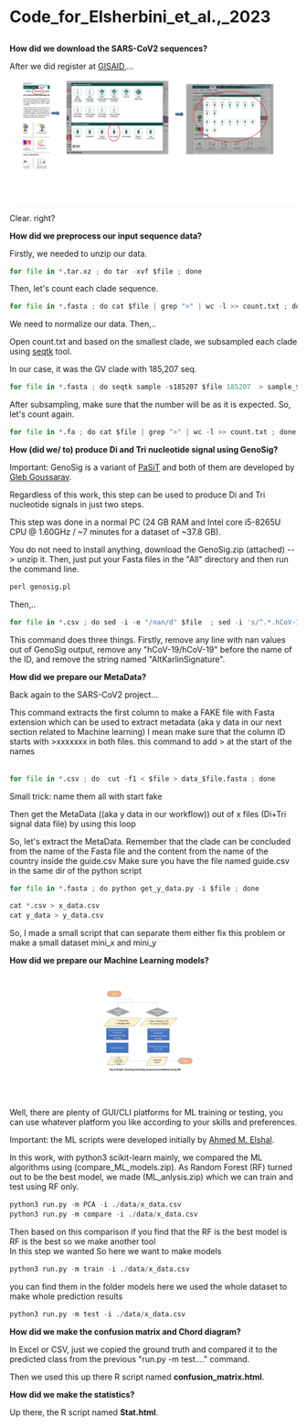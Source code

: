 # Code_for_Elsherbini_et_al.,_2023

## 

**How did we download the SARS-CoV2 sequences?**

After we did register at [GISAID](https://www.gisaid.org/),...
  
  ![alt text](https://github.com/AhmedElsherbini/Code_for_Elsherbini_et_al_2023/blob/main/gisaid.jpg)

Clear. right?

**How did we preprocess our input sequence data?**

Firstly, we needed to unzip our data.

```python
for file in *.tar.xz ; do tar -xvf $file ; done 
```
Then, let's count each clade sequence.

```python
for file in *.fasta ; do cat $file | grep ">" | wc -l >> count.txt ; done
```
We need to normalize our data. Then,..

Open count.txt and based on the smallest clade, we subsampled each clade using [seqtk](https://github.com/lh3/seqtk) tool.

In our case, it was the GV clade with 185,207 seq.
```python
for file in *.fasta ; do seqtk sample -s185207 $file 185207  > sample_$file.fa ; done
```

After subsampling, make sure that the number will be as it is expected. So, let's count again.

```python
for file in *.fa ; do cat $file | grep ">" | wc -l >> count.txt ; done
```


**How (did we/ to) produce Di and Tri nucleotide signal using GenoSig?**

Important: GenoSig is a variant of [PaSiT](https://academic.oup.com/bioinformatics/article/36/8/2337/5695704) and both of them are developed by [Gleb Goussarav](https://github.com/GlebGoussarov).

Regardless of this work, this step can be used to produce Di and Tri nucleotide signals in just two steps.

This step was done in a normal PC (24 GB RAM and Intel core i5-8265U CPU @ 1.60GHz / ~7 minutes for a dataset of ~37.8 GB).

You do not need to install anything, download the GenoSig.zip (attached) --> unzip it. Then, just put your Fasta files in the "All" directory and then run the command line.


```python
perl genosig.pl
```
Then,..

```python
for file in *.csv ; do sed -i -e "/nan/d" $file  ; sed -i 's/^.*.hCoV-19/hCoV-19/' $file   ; sed -i 's/.AltKarlinSignature//' $file   ; sed -i -e 's/^/>/' $file ; cut -f1 < $file > data_$file.fasta ; done
```

This command does three things. Firstly, remove any line with nan values out of GenoSig output, remove any "hCoV-19/hCoV-19" before the name of the ID, and remove the string named "AltKarlinSignature".


**How did we prepare our MetaData?**

Back again to the SARS-CoV2 project...

This command extracts the first column to make a FAKE file with Fasta extension which can be used to extract metadata (aka y data in our next section related to Machine learning) I mean
make sure that the column ID starts with >xxxxxxx in both files. this command to add > at the start of the names

```python

for file in *.csv ; do  cut -f1 < $file > data_$file.fasta ; done
```


Small trick: name them all with start fake

Then get the MetaData ((aka y data in our workflow)) out of x files (Di+Tri signal data file) by using this loop 

So, let's extract the MetaData. Remember that the clade can be concluded from the name of the Fasta file and the content from the name of the country inside the guide.csv
Make sure you have the file named guide.csv in the same dir of the python script


```python
for file in *.fasta ; do python get_y_data.py -i $file ; done
```

```python
cat *.csv > x_data.csv
cat y_data > y_data.csv
```


So, I made a small script that can separate them either fix this problem or make a small dataset mini_x and mini_y

**How did we prepare our Machine Learning models?**


![alt text](https://github.com/AhmedElsherbini/Code_for_Elsherbini_et_al_2023/blob/main/ML_workflow.jpg)

Well, there are plenty of GUI/CLI platforms for ML training or testing, you can use whatever platform you like according to your skills and preferences.

Important: the ML scripts were developed initially by [Ahmed M. Elshal](https://github.com/Ahmed-M-Elshal). 

In this work, with python3 scikit-learn mainly, we compared the ML algorithms using (compare_ML_models.zip). As Random Forest (RF) turned out to be the best model, we made (ML_anlysis.zip) which we can train and test using RF only.


```python
python3 run.py -m PCA -i ./data/x_data.csv
python3 run.py -m compare -i ./data/x_data.csv
```
Then based on this comparison if you find that the RF is the best model is RF is the best  so we make another tool  
In this step we wanted So here we want to make models 

```python
python3 run.py -m train -i ./data/x_data.csv
```
you can find them in the folder models
here we used the whole dataset to make whole prediction results

```python
python3 run.py -m test -i ./data/x_data.csv
```
**How did we make the confusion matrix and Chord diagram?**

In Excel or CSV, just we copied the ground truth and compared it to the predicted class from the previous "run.py -m test...." command.

Then we used this up there R script named **confusion_matrix.html**.

**How did we make the statistics?**

Up there, the R script named **Stat.html**.

